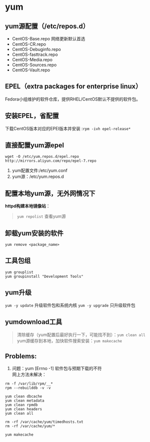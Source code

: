 # yum

yum源配置（/etc/repos.d）
----------
* CentOS-Base.repo   网络更新默认首选
* CentOS-CR.repo
* CentOS-Debuginfo.repo
* CentOS-fasttrack.repo
* CentOS-Media.repo
* CentOS-Sources.repo
* CentOS-Vault.repo

EPEL（extra packages for enterprise linux）
--------------------
Fedora小组维护的软件仓库，提供RHEL/CentOS默认不提供的软件包。

安装EPEL，省配置
---------
下载CentOS版本对应的EPEl版本并安装 :`rpm -ivh epel-release*`

直接配置yum源epel
-------
`wget -O /etc/yum.repos.d/epel.repo http://mirrors.aliyun.com/repo/epel-7.repo`
1. yum配置文件:/etc/yum.conf
2. yum源：/etc/yum.repos.d

配置本地yum源，无外网情况下
---------------------
**httpd构建本地镜像站**：

> `yum repolist` 查看yum源

卸载yum安装的软件
--------------
`yum remove <package_name>`

工具包组
----------
`yum grouplist`<br>
`yum groupinstall "Development Tools"`

yum升级
-------
`yum -y update` 升级软件包和系统内核
`yum -y upgrade` 只升级软件包

yumdownload工具
--------------


> 清除缓存（yum配置后最好执行一下，可能找不到）：`yum clean all`<br>
  yum源缓存到本地，加快软件搜索安装：`yum makecache`

Problems:
---------
1. 问题：yum [Errno -1] 软件包与预期下载的不符 <br>
  网上方法未解决：
```
rm -f /var/lib/rpm/__*
rpm --rebuilddb -v -v

yum clean dbcache
yum clean metadata
yum clean rpmdb
yum clean headers
yum clean all

rm -rf /var/cache/yum/timedhosts.txt
rm -rf /var/cache/yum/*

yum makecache
```
